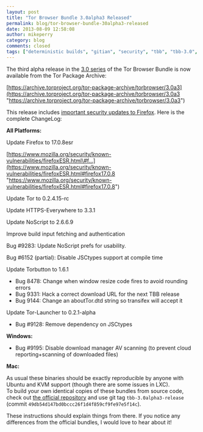 ```yaml
---
layout: post
title: "Tor Browser Bundle 3.0alpha3 Released"
permalink: blog/tor-browser-bundle-30alpha3-released
date: 2013-08-09 12:58:08
author: mikeperry
category: blog
comments: closed
tags: ["deterministic builds", "gitian", "security", "tbb", "tbb-3.0", "tor browser", "tor browser bundle", "tor-browser-bundle"]
---
```


The third alpha release in the [3.0 series](https://blog.torproject.org/category/tags/tbb-30) of the Tor Browser Bundle is now available from the Tor Package Archive:

[https://archive.torproject.org/tor-package-archive/torbrowser/3.0a3](https://archive.torproject.org/tor-package-archive/torbrowser/3.0a3 "https://archive.torproject.org/tor-package-archive/torbrowser/3.0a3")

This release includes [important security updates to Firefox](https://www.mozilla.org/security/known-vulnerabilities/firefoxESR.html#firefox17.0.8). Here is the complete ChangeLog:

**All Platforms:**

Update Firefox to 17.0.8esr

[https://www.mozilla.org/security/known-vulnerabilities/firefoxESR.html\#f...](https://www.mozilla.org/security/known-vulnerabilities/firefoxESR.html#firefox17.0.8 "https://www.mozilla.org/security/known-vulnerabilities/firefoxESR.html#firefox17.0.8")

Update Tor to 0.2.4.15-rc

Update HTTPS-Everywhere to 3.3.1

Update NoScript to 2.6.6.9

Improve build input fetching and authentication

Bug \#9283: Update NoScript prefs for usability.

Bug \#6152 (partial): Disable JSCtypes support at compile time

Update Torbutton to 1.6.1

-   Bug 8478: Change when window resize code fires to avoid rounding errors
-   Bug 9331: Hack a correct download URL for the next TBB release
-   Bug 9144: Change an aboutTor.dtd string so transifex will accept it

Update Tor-Launcher to 0.2.1-alpha

-   Bug \#9128: Remove dependency on JSCtypes

**Windows:**

-   Bug \#9195: Disable download manager AV scanning (to prevent cloud  
     reporting+scanning of downloaded files)

**Mac:**

As usual these binaries should be exactly reproducible by anyone with Ubuntu and KVM support (though there are some issues in LXC).  
 To build your own identical copies of these bundles from source code, check out [the official repository](https://gitweb.torproject.org/builders/tor-browser-bundle.git) and use git tag `tbb-3.0alpha3-release` (commit `49db54d147bd0bccc26f1d4f859cf9fe97e5f14c`).

These instructions should explain things from there. If you notice any differences from the official bundles, I would love to hear about it!
